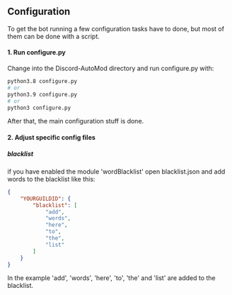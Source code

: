 ## Configuration

To get the bot running a few configuration tasks have to done, but most of them can be done with a script.



#### 1. Run configure.py

Change into the Discord-AutoMod directory and run configure.py with:

```bash
python3.8 configure.py
# or
python3.9 configure.py
# or 
python3 configure.py
```

After that, the main configuration stuff is done.



#### 2. Adjust specific config files

##### blacklist

if you have enabled the module 'wordBlacklist' open blacklist.json and add words to the blacklist like this:

```json
{
    "YOURGUILDID": {
    	"blacklist": [
    		"add",
    		"words",
            "here",
            "to",
            "the",
            "list"
    	]
    }
}
```

In the example 'add', 'words', 'here', 'to', 'the' and 'list' are added to the blacklist.

